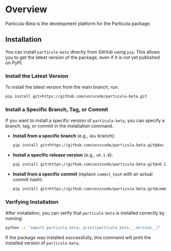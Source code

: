 # Overview

Particula-Beta is the development platform for the Particula package.

## Installation

You can install `particula-beta` directly from GitHub using `pip`. This allows you to get the latest version of the package, even if it is not yet published on PyPI.

### Install the Latest Version

To install the latest version from the main branch, run:

```bash
pip install git+https://github.com/uncscode/particula-beta.git
```

### Install a Specific Branch, Tag, or Commit

If you want to install a specific version of `particula-beta`, you can specify a branch, tag, or commit in the installation command.

- **Install from a specific branch** (e.g., `dev` branch):
  ```bash
  pip install git+https://github.com/uncscode/particula-beta.git@dev
  ```

- **Install a specific release version** (e.g., `v0.1.0`):
  ```bash
  pip install git+https://github.com/uncscode/particula-beta.git@v0.1.0
  ```

- **Install from a specific commit** (replace `commit_hash` with an actual commit hash):
  ```bash
  pip install git+https://github.com/uncscode/particula-beta.git@commit_hash
  ```

### Verifying Installation

After installation, you can verify that `particula-beta` is installed correctly by running:

```bash
python -c "import particula_beta; print(particula_beta.__version__)"
```

If the package was installed successfully, this command will print the installed version of `particula-beta`.
